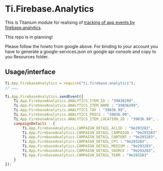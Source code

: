 Ti.Firebase.Analytics
=====================
This is Titanium module for realising of [tracking of app events by firebase.analytics](https://support.google.com/adwords/answer/6366292?hl=en).

This repo is in planning!

Please follow the howto from google above. For binding to your account you have to generate a google-services.json on google api console and copy to you Resources folder.

Usage/interface
---------------
```javascript
Ti.App.FirebaseAnalytics = require("ti.firebase.analytics");
// ………

Ti.App.FirebaseAnalytics.sendEvent({
	Ti.App.FirebaseAnalytics.ANALYTICS_ITEM_ID : "39836299",
	Ti.App.FirebaseAnalytics.ANALYTICS_ITEM_NAME : "39836299",
	Ti.App.FirebaseAnalytics.ANALYTICS_TAX : "39836.99",
	Ti.App.FirebaseAnalytics.ANALYTICS_PRICE : "39836.99",
	Ti.App.FirebaseAnalytics.ANALYTICS_ITEM_LOCATION_ID : "39836.99", // Google Place ID
	campaignDetails : {
		Ti.App.FirebaseAnalytics.CAMPAIGN_DETAIL_ACLID : "9e293283",
		Ti.App.FirebaseAnalytics.CAMPAIGN_DETAIL_CAMPAIGN : "9e293283",
		Ti.App.FirebaseAnalytics.CAMPAIGN_DETAIL_CONTENT : "9e293283",
		Ti.App.FirebaseAnalytics.CAMPAIGN_DETAIL_CP1 : "9e293283",
		Ti.App.FirebaseAnalytics.CAMPAIGN_DETAIL_MEDIUM : "9e293283",
		Ti.App.FirebaseAnalytics.CAMPAIGN_DETAIL_SOURCE : "9e293283",
		Ti.App.FirebaseAnalytics.CAMPAIGN_DETAIL_TERM : "9e293283"
	}
});

```
